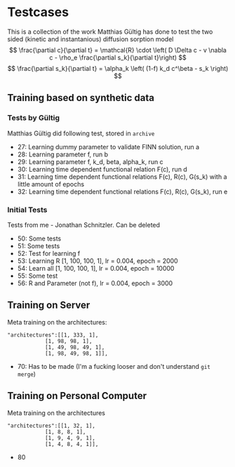 # Testcases
This is a collection of the work Matthias Gültig has done to test the two sided (kinetic and instantanious) diffusion sorption model
$$
\frac{\partial c}{\partial t} = \mathcal{R} \cdot \left( D \Delta c - v \nabla c  - \rho_e \frac{\partial s_k}{\partial t}\right) 
$$ 
$$
\frac{\partial s_k}{\partial t} = \alpha_k \left( (1-f) k_d c^\beta - s_k \right) 
$$
## Training based on synthetic data


### Tests by Gültig
Matthias Gültig did following test, stored in ```archive```

* 27: Learning dummy parameter to validate FINN solution,                 run a<br />
* 28: Learning parameter f,                                               run b<br />
* 29: Learning parameter f, k_d, beta, alpha_k,                           run c<br />
* 30: Learning time dependent functional relation F(c),                   run d<br />
* 31: Learning time dependent functional relations F(c), R(c), G(s_k) with a little amount of epochs<br />
* 32: Learning time dependent functional relations F(c), R(c), G(s_k),    run e<br />


### Initial Tests
Tests from me - Jonathan Schnitzler. Can be deleted

* 50: Some tests
* 51: Some tests
* 52: Test for learning f
* 53: Learning R [1, 100, 100, 1], lr = 0.004, epoch = 2000
* 54: Learn all [1, 100, 100, 1], lr = 0.004, epoch = 10000
* 55: Some test
* 56: R and Parameter (not f), lr = 0.004, epoch = 3000


## Training on Server
Meta training on the architectures:

    "architectures":[[1, 333, 1],
                [1, 98, 98, 1],
                [1, 49, 98, 49, 1],
                [1, 98, 49, 98, 1]],

* 70: Has to be made (I'm a fucking looser and don't understand ```git merge```)

## Training on Personal Computer 

Meta training on the architectures

    "architectures":[[1, 32, 1],
                [1, 8, 8, 1],
                [1, 9, 4, 9, 1],
                [1, 4, 8, 4, 1]],
        
* 80